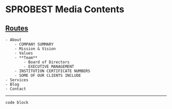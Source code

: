 # SPROBEST Media Contents

## [Routes](https://github.com/meekdenzo/sprobest/tree/main)

    - About
        - COMPANY SUMMARY
        - Mission & Vision
        - Values
        - **Team**
            - Board of Directors
            - EXECUTIVE MANAGEMENT
        - INSTITUTION CERTIFICATE NUMBERS
        - SOME OF OUR CLIENTS INCLUDE
    - Services
    - Blog
    - Contact

---
`code block`